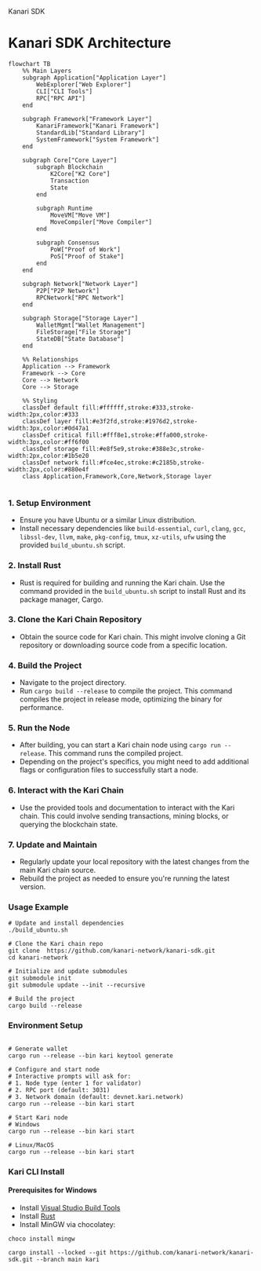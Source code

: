 Kanari SDK

# Kanari SDK Architecture

```mermaid
flowchart TB
    %% Main Layers
    subgraph Application["Application Layer"]
        WebExplorer["Web Explorer"]
        CLI["CLI Tools"]
        RPC["RPC API"]
    end

    subgraph Framework["Framework Layer"]
        KanariFramework["Kanari Framework"]
        StandardLib["Standard Library"]
        SystemFramework["System Framework"]
    end

    subgraph Core["Core Layer"]
        subgraph Blockchain
            K2Core["K2 Core"]
            Transaction
            State
        end
        
        subgraph Runtime
            MoveVM["Move VM"]
            MoveCompiler["Move Compiler"]
        end

        subgraph Consensus
            PoW["Proof of Work"]
            PoS["Proof of Stake"]
        end
    end

    subgraph Network["Network Layer"]
        P2P["P2P Network"]
        RPCNetwork["RPC Network"]
    end

    subgraph Storage["Storage Layer"]
        WalletMgmt["Wallet Management"]
        FileStorage["File Storage"]
        StateDB["State Database"]
    end

    %% Relationships
    Application --> Framework
    Framework --> Core
    Core --> Network
    Core --> Storage

    %% Styling
    classDef default fill:#ffffff,stroke:#333,stroke-width:2px,color:#333
    classDef layer fill:#e3f2fd,stroke:#1976d2,stroke-width:3px,color:#0d47a1
    classDef critical fill:#fff8e1,stroke:#ffa000,stroke-width:3px,color:#ff6f00
    classDef storage fill:#e8f5e9,stroke:#388e3c,stroke-width:2px,color:#1b5e20
    classDef network fill:#fce4ec,stroke:#c2185b,stroke-width:2px,color:#880e4f
    class Application,Framework,Core,Network,Storage layer
   
```

### 1. Setup Environment
- Ensure you have Ubuntu or a similar Linux distribution.
- Install necessary dependencies like `build-essential`, `curl`, `clang`, `gcc`, `libssl-dev`, `llvm`, `make`, `pkg-config`, `tmux`, `xz-utils`, `ufw` using the provided `build_ubuntu.sh` script.

### 2. Install Rust
- Rust is required for building and running the Kari chain. Use the command provided in the `build_ubuntu.sh` script to install Rust and its package manager, Cargo.

### 3. Clone the Kari Chain Repository
- Obtain the source code for Kari chain. This might involve cloning a Git repository or downloading source code from a specific location.

### 4. Build the Project
- Navigate to the project directory.
- Run `cargo build --release` to compile the project. This command compiles the project in release mode, optimizing the binary for performance.

### 5. Run the Node
- After building, you can start a Kari chain node using `cargo run --release`. This command runs the compiled project.
- Depending on the project's specifics, you might need to add additional flags or configuration files to successfully start a node.

### 6. Interact with the Kari Chain
- Use the provided tools and documentation to interact with the Kari chain. This could involve sending transactions, mining blocks, or querying the blockchain state.

### 7. Update and Maintain
- Regularly update your local repository with the latest changes from the main Kari chain source.
- Rebuild the project as needed to ensure you're running the latest version.

### Usage Example
```shell
# Update and install dependencies
./build_ubuntu.sh

# Clone the Kari chain repo 
git clone  https://github.com/kanari-network/kanari-sdk.git
cd kanari-network

# Initialize and update submodules
git submodule init
git submodule update --init --recursive

# Build the project
cargo build --release
```

### Environment Setup
```shell

# Generate wallet
cargo run --release --bin kari keytool generate

# Configure and start node
# Interactive prompts will ask for:
# 1. Node type (enter 1 for validator)
# 2. RPC port (default: 3031)
# 3. Network domain (default: devnet.kari.network)
cargo run --release --bin kari start

# Start Kari node
# Windows
cargo run --release --bin kari start

# Linux/MacOS
cargo run --release --bin kari start
```

### Kari CLI Install

#### Prerequisites for Windows
- Install [Visual Studio Build Tools](https://visualstudio.microsoft.com/visual-cpp-build-tools/)
- Install [Rust](https://www.rust-lang.org/tools/install)
- Install MinGW via chocolatey:
```shell
choco install mingw
```
```shell
cargo install --locked --git https://github.com/kanari-network/kanari-sdk.git --branch main kari
```
